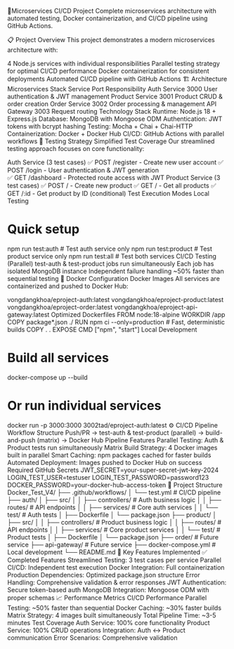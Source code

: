 🚀Microservices CI/CD Project
Complete microservices architecture with automated testing, Docker containerization, and CI/CD pipeline using GitHub Actions.

📋 Project Overview
This project demonstrates a modern microservices architecture with:

4 Node.js services with individual responsibilities
Parallel testing strategy for optimal CI/CD performance
Docker containerization for consistent deployments
Automated CI/CD pipeline with GitHub Actions
🏗️ Architecture
Microservices Stack
Service	Port	Responsibility
Auth Service	3000	User authentication & JWT management
Product Service	3001	Product CRUD & order creation
Order Service	3002	Order processing & management
API Gateway	3003	Request routing
Technology Stack
Runtime: Node.js 18 + Express.js
Database: MongoDB with Mongoose ODM
Authentication: JWT tokens with bcrypt hashing
Testing: Mocha + Chai + Chai-HTTP
Containerization: Docker + Docker Hub
CI/CD: GitHub Actions with parallel workflows
🧪 Testing Strategy
Simplified Test Coverage
Our streamlined testing approach focuses on core functionality:

Auth Service (3 test cases)
✅ POST /register - Create new user account
✅ POST /login    - User authentication & JWT generation  
✅ GET /dashboard - Protected route access with JWT
Product Service (3 test cases)
✅ POST /     - Create new product
✅ GET /      - Get all products
✅ GET /:id   - Get product by ID (conditional)
Test Execution Modes
Local Testing
# Quick setup
npm run test:auth     # Test auth service only
npm run test:product  # Test product service only
npm run test:all      # Test both services
CI/CD Testing (Parallel)
test-auth & test-product jobs run simultaneously
Each job has isolated MongoDB instance
Independent failure handling
~50% faster than sequential testing
🐳 Docker Configuration
Docker Images
All services are containerized and pushed to Docker Hub:

vongdangkhoa/eproject-auth:latest
vongdangkhoa/eproject-product:latest
vongdangkhoa/eproject-order:latest
vongdangkhoa/eproject-api-gateway:latest
Optimized Dockerfiles
FROM node:18-alpine
WORKDIR /app
COPY package*.json ./
RUN npm ci --only=production  # Fast, deterministic builds
COPY . .
EXPOSE <port>
CMD ["npm", "start"]
Local Development
# Build all services
docker-compose up --build

# Or run individual services
docker run -p 3000:3000 3002tad/eproject-auth:latest
⚙️ CI/CD Pipeline
Workflow Structure
Push/PR → test-auth & test-product (parallel) → build-and-push (matrix) → Docker Hub
Pipeline Features
Parallel Testing: Auth & Product tests run simultaneously
Matrix Build Strategy: 4 Docker images built in parallel
Smart Caching: npm packages cached for faster builds
Automated Deployment: Images pushed to Docker Hub on success
Required GitHub Secrets
JWT_SECRET=your-super-secret-jwt-key-2024
LOGIN_TEST_USER=testuser
LOGIN_TEST_PASSWORD=password123
DOCKER_PASSWORD=your-docker-hub-access-token
📁 Project Structure
Docker_Test_V4/
├── .github/workflows/
│   └── test.yml                 # CI/CD pipeline
├── auth/
│   ├── src/
│   │   ├── controllers/         # Auth business logic
│   │   ├── routes/             # API endpoints
│   │   ├── services/           # Core auth services
│   │   └── test/               # Auth tests
│   ├── Dockerfile
│   └── package.json
├── product/
│   ├── src/
│   │   ├── controllers/        # Product business logic
│   │   ├── routes/            # API endpoints
│   │   ├── services/          # Core product services
│   │   └── test/              # Product tests
│   ├── Dockerfile
│   └── package.json
├── order/                     # Future service
├── api-gateway/              # Future service
├── docker-compose.yml        # Local development
└── README.md
🎯 Key Features Implemented
✅ Completed Features
Streamlined Testing: 3 test cases per service
Parallel CI/CD: Independent test execution
Docker Integration: Full containerization
Production Dependencies: Optimized package.json structure
Error Handling: Comprehensive validation & error responses
JWT Authentication: Secure token-based auth
MongoDB Integration: Mongoose ODM with proper schemas
📈 Performance Metrics
CI/CD Performance
Parallel Testing: ~50% faster than sequential
Docker Caching: ~30% faster builds
Matrix Strategy: 4 images built simultaneously
Total Pipeline Time: ~3-5 minutes
Test Coverage
Auth Service: 100% core functionality
Product Service: 100% CRUD operations
Integration: Auth ↔ Product communication
Error Scenarios: Comprehensive validation
